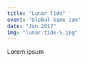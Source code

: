 ```yaml
---
title: "Lunar Tide"
event: "Global Game Jam"
date: "Jan 2017"
img: "lunar-tide-%.jpg"
---
```

Lorem ipsum
